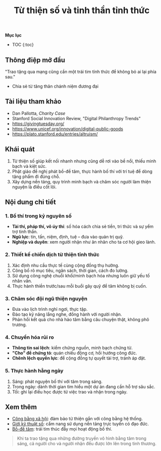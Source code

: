 ﻿---
title: Từ thiện số và tinh thần tỉnh thức
---

**Mục lục**

- TOC
{:toc}

## Thông điệp mở đầu

"Trao tặng qua mạng cũng cần một trái tim tỉnh thức để không bỏ ai lại phía sau."  
- Chia sẻ từ tăng thân chánh niệm đương đại

## Tài liệu tham khảo

- Dan Pallotta, *Charity Case*
- Stanford Social Innovation Review, "Digital Philanthropy Trends"
- <https://givingtuesday.org/>
- <https://www.unicef.org/innovation/digital-public-goods>
- <https://plato.stanford.edu/entries/altruism/>

## Khái quát

1. Từ thiện số giúp kết nối nhanh nhưng cũng dễ rơi vào bề nổi, thiếu minh bạch và kiệt sức.
2. Phật giáo đề nghị phát bồ-đề tâm, thực hành bố thí với trí tuệ để dòng tặng phẩm đi đúng chỗ.
3. Xây dựng nền tảng, quy trình minh bạch và chăm sóc người làm thiện nguyện là điều cốt lõi.

## Nội dung chi tiết

### 1. Bố thí trong kỷ nguyên số

- **Tài thí, pháp thí, vô úy thí**: số hóa cách chia sẻ tiền, tri thức và sự yểm trợ tinh thần.
- **Ngũ lực**: tín, tấn, niệm, định, tuệ – đưa vào quản trị quỹ.
- **Nghiệp và duyên**: xem người nhận như ân nhân cho ta cơ hội gieo lành.

### 2. Thiết kế chiến dịch từ thiện tỉnh thức

1. Xác định nhu cầu thực tế cùng cộng đồng thụ hưởng.
2. Công bố rõ mục tiêu, ngân sách, thời gian, cách đo lường.
3. Sử dụng công nghệ chuỗi khối/minh bạch hóa nhưng luôn giữ yếu tố nhân văn.
4. Thực hành thiền trước/sau mỗi buổi gây quỹ để tâm không bị cuốn.

### 3. Chăm sóc đội ngũ thiện nguyện

- Đưa vào lịch trình nghỉ ngơi, thực tập.
- Đào tạo kỹ năng lắng nghe, đồng hành với người nhận.
- Phản hồi kết quả cho nhà hảo tâm bằng câu chuyện thật, không phô trương.

### 4. Chuyển hóa rủi ro

- **Thông tin sai lệch**: kiểm chứng nguồn, minh bạch chứng từ.
- **"Cho" để chứng tỏ**: quán chiếu động cơ, hồi hướng công đức.
- **Chênh lệch quyền lực**: để cộng đồng tự quyết tài trợ, tránh áp đặt.

### 5. Thực hành hằng ngày

1. Sáng: phát nguyện bố thí với tâm trong sáng.
2. Trong ngày: dành thời gian tìm hiểu một dự án đang cần hỗ trợ sâu sắc.
3. Tối: ghi lại điều học được từ việc trao và nhận trong ngày.

## Xem thêm

- [Công bằng xã hội](cong_bang_xa_hoi.md): đảm bảo từ thiện gắn với công bằng hệ thống.
- [Giới kỹ thuật số](gioi_ky_thuat_so.md): cẩm nang sử dụng nền tảng trực tuyến có đạo đức.
- [Bồ-đề tâm](../khai_niem/bo_de_tam.md): trái tim thúc đẩy mọi hoạt động bố thí.

> Khi ta trao tặng qua những đường truyền vô hình bằng tâm trong sáng, cả người cho và người nhận đều được lớn lên trong tình thương.
